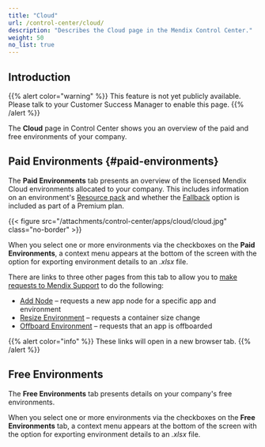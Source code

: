```yaml
---
title: "Cloud"
url: /control-center/cloud/
description: "Describes the Cloud page in the Mendix Control Center."
weight: 50
no_list: true
---
```


## Introduction

{{% alert color="warning" %}}
This feature is not yet publicly available. Please talk to your Customer Success Manager to enable this page.
{{% /alert %}}

The **Cloud** page in Control Center shows you an overview of the paid and free environments of your company.

## Paid Environments {#paid-environments}

The **Paid Environments** tab presents an overview of the licensed Mendix Cloud environments allocated to your company. This includes information on an environment's [Resource pack](/developerportal/deploy/mendix-cloud-deploy/#resource-pack) and whether the [Fallback](/developerportal/deploy/mendix-cloud-deploy/#fallback) option is included as part of a Premium plan.   

{{< figure src="/attachments/control-center/apps/cloud/cloud.jpg" class="no-border" >}}

When you select one or more environments via the checkboxes on the **Paid Environments**, a context menu appears at the bottom of the screen with the option for exporting environment details to an *.xlsx* file.

There are links to three other pages from this tab to allow you to [make requests to Mendix Support](/support/submit-support-request/#submitting) to do the following:

* [Add Node](/support/new-app-node-request-template/#new-node) – requests a new app node for a specific app and environment
* [Resize Environment](/support/new-app-node-request-template/#resize) – requests a container size change
* [Offboard Environment](/support/new-app-node-request-template/#offboard) – requests that an app is offboarded

{{% alert color="info" %}}
These links will open in a new browser tab.
{{% /alert %}}

## Free Environments

The **Free Environments** tab presents details on your company's free environments.

When you select one or more environments via the checkboxes on the **Free Environments** tab, a context menu appears at the bottom of the screen with the option for exporting environment details to an *.xlsx* file.
